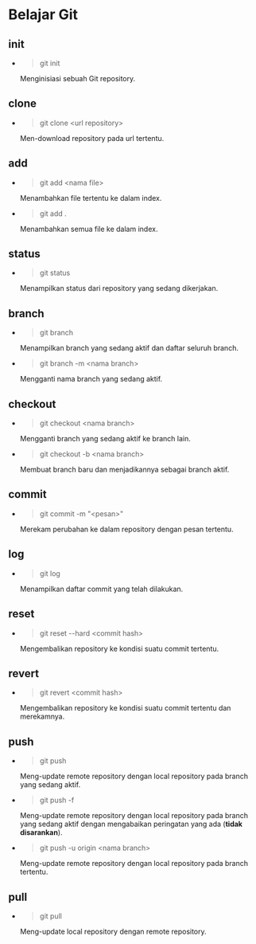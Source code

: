# Belajar Git

## init

- > git init

    Menginisiasi sebuah Git repository.

## clone

- > git clone \<url repository\>

    Men-download repository pada url tertentu.

## add

- > git add \<nama file\>

    Menambahkan file tertentu ke dalam index.

- > git add .

    Menambahkan semua file ke dalam index.

## status

- > git status

    Menampilkan status dari repository yang sedang dikerjakan.

## branch

- > git branch

    Menampilkan branch yang sedang aktif dan daftar seluruh branch.

- > git branch -m \<nama branch\>

    Mengganti nama branch yang sedang aktif.

## checkout

- > git checkout \<nama branch\>

    Mengganti branch yang sedang aktif ke branch lain.

- > git checkout -b \<nama branch\>

    Membuat branch baru dan menjadikannya sebagai branch aktif.

## commit

- > git commit -m "\<pesan\>"

    Merekam perubahan ke dalam repository dengan pesan tertentu.

## log

- > git log

    Menampilkan daftar commit yang telah dilakukan.

## reset

- > git reset --hard \<commit hash\>

    Mengembalikan repository ke kondisi suatu commit tertentu.

## revert

- > git revert \<commit hash\>

    Mengembalikan repository ke kondisi suatu commit tertentu dan merekamnya.

## push

- > git push

    Meng-update remote repository dengan local repository pada branch yang sedang aktif.

- > git push -f

    Meng-update remote repository dengan local repository pada branch yang sedang aktif dengan mengabaikan peringatan yang ada (**tidak disarankan**).

- > git push -u origin \<nama branch\>

    Meng-update remote repository dengan local repository pada branch tertentu.

## pull

- > git pull

    Meng-update local repository dengan remote repository.